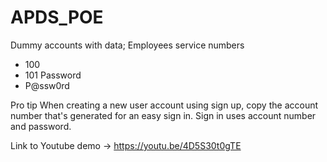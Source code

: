 # APDS_POE
 Dummy accounts with data;
 Employees service numbers
 * 100
 * 101
 Password
 * P@ssw0rd
 
 Pro tip
 When creating a new user account using sign up, copy the account number that's generated
 for an easy sign in. Sign in uses account number and password.
 
Link to Youtube demo -> https://youtu.be/4D5S30t0gTE
